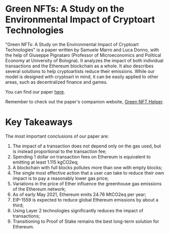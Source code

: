 # Green NFTs: A Study on the Environmental Impact of Cryptoart Technologies

"Green NFTs: A Study on the Environmental Impact of Cryptoart Technologies" is a paper written by Samuele Marro and Luca Donno, with the help of Giuseppe Pignataro (Professor of Microeconomics and Political Economy at University of Bologna). It analyzes the impact of both individual transactions and the Ethereum blockchain as a whole. It also describes several solutions to help cryptoartists reduce their emissions. While our model is designed with cryptoart in mind, it can be easily applied to other areas, such as decentralized finance and games.

You can find our paper [here](https://github.com/lucadonnoh/GreenNFT/blob/main/Green%20NFTs%20-%20A%20Study%20on%20the%20Environmental%20Impact%20of%20Cryptoart%20Technologies.pdf).

Remember to check out the paper's companion website, [Green NFT Helper](https://lucadonnoh.github.io/GreenNFThelper).

# Key Takeaways

The most important conclusions of our paper are:

1. The impact of a transaction does not depend only on the gas used, but is instead proportional to the transaction fee;
2. Spending 1 dollar on transaction fees on Ethereum is equivalent to emitting at least 1.115 kgCO2eq;
3. A blockchain with full blocks pollutes more than one with empty blocks;
4. The single most effective action that a user can take to reduce their own impact is to pay a reasonably lower gas price;
5. Variations in the price of Ether influence the greenhouse gas emissions of the Ethereum network;
6. As of early May 2021, Ethereum emits 24.76 MtCO2eq per year;
7. EIP-1559 is expected to reduce global Ethereum emissions by about a third;
8. Using Layer 2 technologies significantly reduces the impact of transactions;
9. Transitioning to Proof of Stake remains the best long-term solution for Ethereum.

